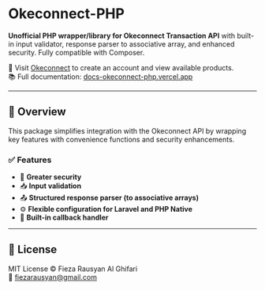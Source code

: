 # Okeconnect-PHP

**Unofficial PHP wrapper/library for Okeconnect Transaction API** with built-in input validator, response parser to associative array, and enhanced security. Fully compatible with Composer.

🔗 Visit [Okeconnect](https://okeconnect.com) to create an account and view available products.  
📚 Full documentation: [docs-okeconnect-php.vercel.app](https://docs-okeconnect-php.vercel.app)

---

## 🚀 Overview

This package simplifies integration with the Okeconnect API by wrapping key features with convenience functions and security enhancements.

### ✅ Features

- 🔐 **Greater security**
- 📥 **Input validation**
- 📤 **Structured response parser (to associative arrays)**
- ⚙️ **Flexible configuration for Laravel and PHP Native**
- 🧪 **Built-in callback handler**

---

## 📄 License

MIT License © Fieza Rausyan Al Ghifari  
📧 [fiezarausyan@gmail.com](mailto:fiezarausyan@gmail.com)

